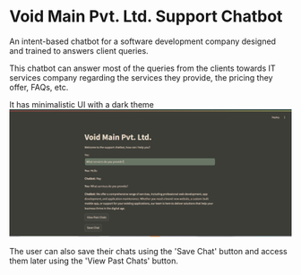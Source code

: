# Void Main Pvt. Ltd. Support Chatbot
 An intent-based chatbot for a software development company designed and trained to answers client queries.
 
 This chatbot can answer most of the queries from the clients towards IT services company regarding the services they provide, the pricing they offer, FAQs, etc.

 It has minimalistic UI with a dark theme
 ![Chatbot Interface](Chatbot_Interface.png "Chatbot Interface")
 
 The user can also save their chats using the 'Save Chat' button and access them later using the 'View Past Chats' button.

